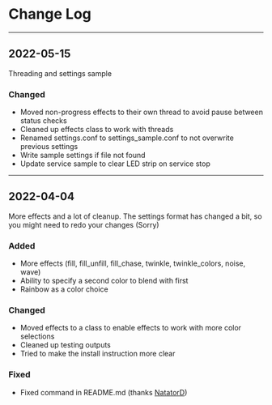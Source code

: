 # Change Log

----

## 2022-05-15
Threading and settings sample

### Changed
- Moved non-progress effects to their own thread to avoid pause between status checks
- Cleaned up effects class to work with threads
- Renamed settings.conf to settings_sample.conf to not overwrite previous settings
- Write sample settings if file not found
- Update service sample to clear LED strip on service stop

----

## 2022-04-04
More effects and a lot of cleanup.
The settings format has changed a bit, so you might need to redo your changes (Sorry)

### Added
- More effects (fill, fill_unfill, fill_chase, twinkle, twinkle_colors, noise, wave)
- Ability to specify a second color to blend with first
- Rainbow as a color choice

### Changed
- Moved effects to a class to enable effects to work with more color selections
- Cleaned up testing outputs
- Tried to make the install instruction more clear

### Fixed
- Fixed command in README.md (thanks [NatatorD](https://github.com/11chrisadams11/Klipper-WS281x_LED_Status/issues/9))